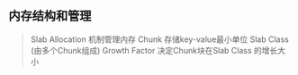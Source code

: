 ## 内存结构和管理
> Slab Allocation 机制管理内存
Chunk 存储key-value最小单位
Slab Class (由多个Chunk组成)
Growth Factor 决定Chunk块在Slab Class 的增长大小
